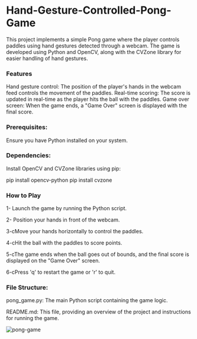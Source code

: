 # Hand-Gesture-Controlled-Pong-Game

This project implements a simple Pong game where the player controls paddles using hand gestures detected through a webcam. The game is developed using Python and OpenCV, along with the CVZone library for easier handling of hand gestures.

### Features
Hand gesture control: The position of the player's hands in the webcam feed controls the movement of the paddles.
Real-time scoring: The score is updated in real-time as the player hits the ball with the paddles.
Game over screen: When the game ends, a "Game Over" screen is displayed with the final score.

### Prerequisites:

Ensure you have Python installed on your system.

### Dependencies:

Install OpenCV and CVZone libraries using pip:

pip install opencv-python
pip install cvzone

### How to Play

1- Launch the game by running the Python script.

2- Position your hands in front of the webcam.

3-cMove your hands horizontally to control the paddles.

4-cHit the ball with the paddles to score points.

5-cThe game ends when the ball goes out of bounds, and the final score is displayed on the "Game Over" screen.

6-cPress 'q' to restart the game or 'r' to quit.

### File Structure:

pong_game.py: The main Python script containing the game logic.

README.md: This file, providing an overview of the project and instructions for running the game.


![pong-game](https://github.com/Bisma-Shafiq/Hand-Gesture-Controlled-Pong-Game/assets/148833585/fc758b2f-70a8-4a32-8d28-3153ac5b44e0)


